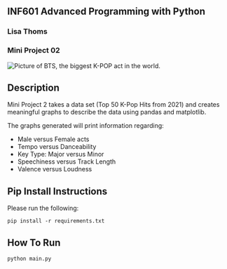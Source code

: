 ## INF601 Advanced Programming with Python
### Lisa Thoms
### Mini Project 02

![Picture of BTS, the biggest K-POP act in the world. ](https://people.com/thmb/sQSl8jHALt3PIvnpVV2uUWxB1ew=/1500x0/filters:no_upscale():max_bytes(150000):strip_icc():focal(599x0:601x2)/BTS_JOIN_LOUIS_VUITTON_AS_HOUSE_AMBASSADORS-a525d86a4d4745dd8ff413cc723c6c7e.jpg)

## Description
Mini Project 2 takes a data set (Top 50 K-Pop Hits from 2021) and creates meaningful graphs to describe the data using pandas and matplotlib.

The graphs generated will print information regarding:

* Male versus Female acts
* Tempo versus Danceability 
* Key Type: Major versus Minor
* Speechiness versus Track Length
* Valence versus Loudness

 ## Pip Install Instructions
Please run the following:
```
pip install -r requirements.txt
```

## How To Run

```
python main.py
```


